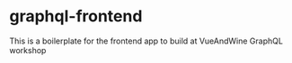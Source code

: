# graphql-frontend
This is a boilerplate for the frontend app to build at VueAndWine GraphQL workshop
